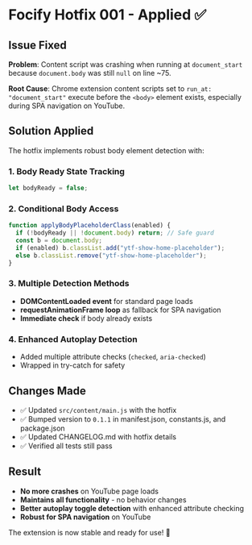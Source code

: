 # Focify Hotfix 001 - Applied ✅

## Issue Fixed
**Problem**: Content script was crashing when running at `document_start` because `document.body` was still `null` on line ~75.

**Root Cause**: Chrome extension content scripts set to `run_at: "document_start"` execute before the `<body>` element exists, especially during SPA navigation on YouTube.

## Solution Applied
The hotfix implements robust body element detection with:

### 1. **Body Ready State Tracking**
```js
let bodyReady = false;
```

### 2. **Conditional Body Access**
```js
function applyBodyPlaceholderClass(enabled) {
  if (!bodyReady || !document.body) return; // Safe guard
  const b = document.body;
  if (enabled) b.classList.add("ytf-show-home-placeholder");
  else b.classList.remove("ytf-show-home-placeholder");
}
```

### 3. **Multiple Detection Methods**
- **DOMContentLoaded event** for standard page loads
- **requestAnimationFrame loop** as fallback for SPA navigation
- **Immediate check** if body already exists

### 4. **Enhanced Autoplay Detection**
- Added multiple attribute checks (`checked`, `aria-checked`)
- Wrapped in try-catch for safety

## Changes Made
- ✅ Updated `src/content/main.js` with the hotfix
- ✅ Bumped version to `0.1.1` in manifest.json, constants.js, and package.json
- ✅ Updated CHANGELOG.md with hotfix details
- ✅ Verified all tests still pass

## Result
- **No more crashes** on YouTube page loads
- **Maintains all functionality** - no behavior changes
- **Better autoplay toggle detection** with enhanced attribute checking
- **Robust for SPA navigation** on YouTube

The extension is now stable and ready for use! 🎉

